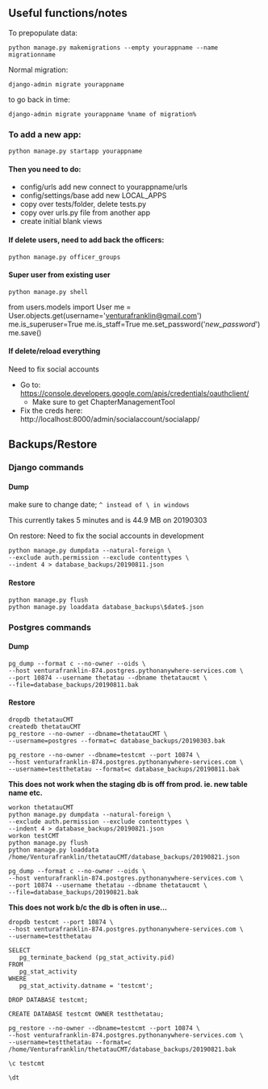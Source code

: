 ## Useful functions/notes
To prepopulate data:

    python manage.py makemigrations --empty yourappname --name migrationname
 Normal migration:

    django-admin migrate yourappname
to go back in time:

    django-admin migrate yourappname %name of migration%
### To add a new app:

    python manage.py startapp yourappname

#### Then you need to do:
- config/urls add new connect to yourappname/urls
- config/settings/base add new LOCAL_APPS
- copy over tests/folder, delete tests.py
- copy over urls.py file from another app
- create initial blank views

#### If delete users, need to add back the officers:
    python manage.py officer_groups

#### Super user from existing user
    python manage.py shell
from users.models import User
me = User.objects.get(username='venturafranklin@gmail.com')
me.is_superuser=True
me.is_staff=True
me.set_password('_new_password_')
me.save()
    
#### If delete/reload everything
Need to fix social accounts
- Go to: https://console.developers.google.com/apis/credentials/oauthclient/
  - Make sure to get ChapterManagementTool
- Fix the creds here: http://localhost:8000/admin/socialaccount/socialapp/
    
## Backups/Restore

### Django commands
#### Dump 
make sure to change date; `^ instead of \ in windows`

This currently takes 5 minutes and is 44.9 MB on 20190303

On restore: Need to fix the social accounts in development 
````
python manage.py dumpdata --natural-foreign \
--exclude auth.permission --exclude contenttypes \
--indent 4 > database_backups/20190811.json
````
#### Restore
    python manage.py flush
    python manage.py loaddata database_backups\$date$.json
### Postgres commands
#### Dump
    pg_dump --format c --no-owner --oids \
    --host venturafranklin-874.postgres.pythonanywhere-services.com \
    --port 10874 --username thetatau --dbname thetataucmt \
    --file=database_backups/20190811.bak
#### Restore
    dropdb thetatauCMT
    createdb thetatauCMT
    pg_restore --no-owner --dbname=thetatauCMT \
    --username=postgres --format=c database_backups/20190303.bak
    
    pg_restore --no-owner --dbname=testcmt --port 10874 \
    --host venturafranklin-874.postgres.pythonanywhere-services.com \
    --username=testthetatau --format=c database_backups/20190811.bak

__This does not work when the staging db is off from prod. ie. new table name etc.__
```
workon thetatauCMT
python manage.py dumpdata --natural-foreign \
--exclude auth.permission --exclude contenttypes \
--indent 4 > database_backups/20190821.json
workon testCMT
python manage.py flush
python manage.py loaddata /home/Venturafranklin/thetatauCMT/database_backups/20190821.json

pg_dump --format c --no-owner --oids \
--host venturafranklin-874.postgres.pythonanywhere-services.com \
--port 10874 --username thetatau --dbname thetataucmt \
--file=database_backups/20190821.bak
```
__This does not work b/c the db is often in use...__
```
dropdb testcmt --port 10874 \
--host venturafranklin-874.postgres.pythonanywhere-services.com \
--username=testthetatau

SELECT
   pg_terminate_backend (pg_stat_activity.pid)
FROM
   pg_stat_activity
WHERE
   pg_stat_activity.datname = 'testcmt';
   
DROP DATABASE testcmt;

CREATE DATABASE testcmt OWNER testthetatau;

pg_restore --no-owner --dbname=testcmt --port 10874 \
--host venturafranklin-874.postgres.pythonanywhere-services.com \
--username=testthetatau --format=c /home/Venturafranklin/thetatauCMT/database_backups/20190821.bak

\c testcmt

\dt
```
